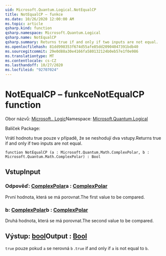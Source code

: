```yaml
---
uid: Microsoft.Quantum.Logical.NotEqualCP
title: NotEqualCP – funkce
ms.date: 10/26/2020 12:00:00 AM
ms.topic: article
qsharp.kind: function
qsharp.namespace: Microsoft.Quantum.Logical
qsharp.name: NotEqualCP
qsharp.summary: Returns true if and only if two inputs are not equal.
ms.openlocfilehash: 81dd998353f674d55afe85dd20904047391bdb40
ms.sourcegitcommit: 29e0d88a30e4166fa580132124b0eb57e1f0e986
ms.translationtype: MT
ms.contentlocale: cs-CZ
ms.lasthandoff: 10/27/2020
ms.locfileid: "92707024"
---
```

# <a name="notequalcp-function"></a><span data-ttu-id="754d8-102">NotEqualCP – funkce</span><span class="sxs-lookup"><span data-stu-id="754d8-102">NotEqualCP function</span></span>

<span data-ttu-id="754d8-103">Obor názvů: [Microsoft.. Logic](xref:Microsoft.Quantum.Logical)</span><span class="sxs-lookup"><span data-stu-id="754d8-103">Namespace: [Microsoft.Quantum.Logical](xref:Microsoft.Quantum.Logical)</span></span>

<span data-ttu-id="754d8-104">Balíček [](https://nuget.org/packages/)</span><span class="sxs-lookup"><span data-stu-id="754d8-104">Package: [](https://nuget.org/packages/)</span></span>


<span data-ttu-id="754d8-105">Vrátí hodnotu true pouze v případě, že se neshodují dva vstupy.</span><span class="sxs-lookup"><span data-stu-id="754d8-105">Returns true if and only if two inputs are not equal.</span></span>

```qsharp
function NotEqualCP (a : Microsoft.Quantum.Math.ComplexPolar, b : Microsoft.Quantum.Math.ComplexPolar) : Bool
```


## <a name="input"></a><span data-ttu-id="754d8-106">Vstup</span><span class="sxs-lookup"><span data-stu-id="754d8-106">Input</span></span>

### <a name="a--complexpolar"></a><span data-ttu-id="754d8-107">Odpověď: [ComplexPolar](xref:Microsoft.Quantum.Math.ComplexPolar)</span><span class="sxs-lookup"><span data-stu-id="754d8-107">a : [ComplexPolar](xref:Microsoft.Quantum.Math.ComplexPolar)</span></span>

<span data-ttu-id="754d8-108">První hodnota, která se má porovnat.</span><span class="sxs-lookup"><span data-stu-id="754d8-108">The first value to be compared.</span></span>


### <a name="b--complexpolar"></a><span data-ttu-id="754d8-109">b: [ComplexPolar](xref:Microsoft.Quantum.Math.ComplexPolar)</span><span class="sxs-lookup"><span data-stu-id="754d8-109">b : [ComplexPolar](xref:Microsoft.Quantum.Math.ComplexPolar)</span></span>

<span data-ttu-id="754d8-110">Druhá hodnota, která se má porovnat.</span><span class="sxs-lookup"><span data-stu-id="754d8-110">The second value to be compared.</span></span>



## <a name="output--bool"></a><span data-ttu-id="754d8-111">Výstup: [bool](xref:microsoft.quantum.lang-ref.bool)</span><span class="sxs-lookup"><span data-stu-id="754d8-111">Output : [Bool](xref:microsoft.quantum.lang-ref.bool)</span></span>

<span data-ttu-id="754d8-112">`true` pouze pokud `a` se nerovná `b` .</span><span class="sxs-lookup"><span data-stu-id="754d8-112">`true` if and only if `a` is not equal to `b`.</span></span>